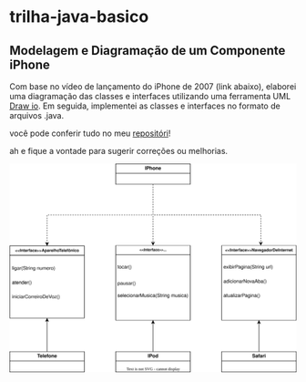 # trilha-java-basico

## Modelagem e Diagramação de um Componente iPhone

Com base no vídeo de lançamento do iPhone de 2007 (link abaixo), elaborei uma diagramação das classes e interfaces utilizando uma ferramenta UML [Draw io](www.draw.io). Em seguida, implementei as classes e interfaces no formato de arquivos .java.

você pode conferir tudo no meu [repositóri](https://github.com/WANDEYAN/trilha-java-basico)!

ah e fique a vontade para sugerir correções ou melhorias.

![Modelagem e Diagramação de um Componente iPhone](Diagrama%20de%20classe%20iphone.drawio.svg)